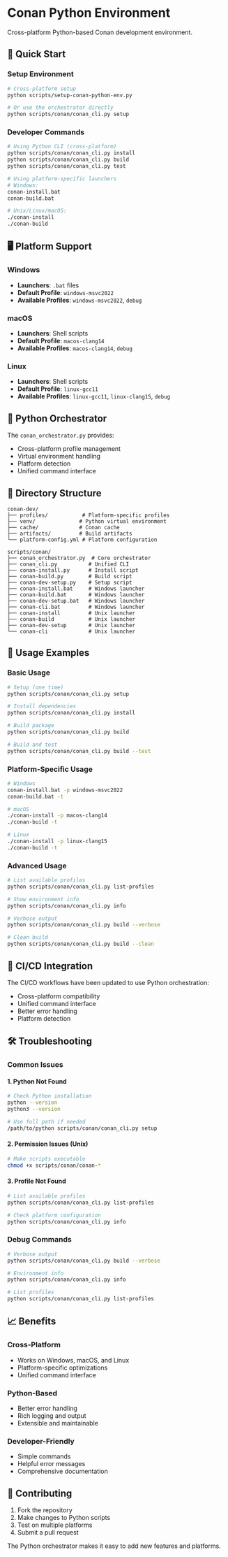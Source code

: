 # Conan Python Environment

Cross-platform Python-based Conan development environment.

## 🚀 Quick Start

### Setup Environment
```bash
# Cross-platform setup
python scripts/setup-conan-python-env.py

# Or use the orchestrator directly
python scripts/conan/conan_cli.py setup
```

### Developer Commands
```bash
# Using Python CLI (cross-platform)
python scripts/conan/conan_cli.py install
python scripts/conan/conan_cli.py build
python scripts/conan/conan_cli.py test

# Using platform-specific launchers
# Windows:
conan-install.bat
conan-build.bat

# Unix/Linux/macOS:
./conan-install
./conan-build
```

## 🖥️ Platform Support

### Windows
- **Launchers**: `.bat` files
- **Default Profile**: `windows-msvc2022`
- **Available Profiles**: `windows-msvc2022`, `debug`

### macOS
- **Launchers**: Shell scripts
- **Default Profile**: `macos-clang14`
- **Available Profiles**: `macos-clang14`, `debug`

### Linux
- **Launchers**: Shell scripts
- **Default Profile**: `linux-gcc11`
- **Available Profiles**: `linux-gcc11`, `linux-clang15`, `debug`

## 🔧 Python Orchestrator

The `conan_orchestrator.py` provides:
- Cross-platform profile management
- Virtual environment handling
- Platform detection
- Unified command interface

## 📁 Directory Structure

```
conan-dev/
├── profiles/           # Platform-specific profiles
├── venv/              # Python virtual environment
├── cache/             # Conan cache
├── artifacts/         # Build artifacts
└── platform-config.yml # Platform configuration

scripts/conan/
├── conan_orchestrator.py  # Core orchestrator
├── conan_cli.py          # Unified CLI
├── conan-install.py      # Install script
├── conan-build.py        # Build script
├── conan-dev-setup.py    # Setup script
├── conan-install.bat     # Windows launcher
├── conan-build.bat       # Windows launcher
├── conan-dev-setup.bat   # Windows launcher
├── conan-cli.bat         # Windows launcher
├── conan-install         # Unix launcher
├── conan-build           # Unix launcher
├── conan-dev-setup       # Unix launcher
└── conan-cli             # Unix launcher
```

## 🎯 Usage Examples

### Basic Usage
```bash
# Setup (one time)
python scripts/conan/conan_cli.py setup

# Install dependencies
python scripts/conan/conan_cli.py install

# Build package
python scripts/conan/conan_cli.py build

# Build and test
python scripts/conan/conan_cli.py build --test
```

### Platform-Specific Usage
```bash
# Windows
conan-install.bat -p windows-msvc2022
conan-build.bat -t

# macOS
./conan-install -p macos-clang14
./conan-build -t

# Linux
./conan-install -p linux-clang15
./conan-build -t
```

### Advanced Usage
```bash
# List available profiles
python scripts/conan/conan_cli.py list-profiles

# Show environment info
python scripts/conan/conan_cli.py info

# Verbose output
python scripts/conan/conan_cli.py build --verbose

# Clean build
python scripts/conan/conan_cli.py build --clean
```

## 🔄 CI/CD Integration

The CI/CD workflows have been updated to use Python orchestration:
- Cross-platform compatibility
- Unified command interface
- Better error handling
- Platform detection

## 🛠️ Troubleshooting

### Common Issues

#### 1. Python Not Found
```bash
# Check Python installation
python --version
python3 --version

# Use full path if needed
/path/to/python scripts/conan/conan_cli.py setup
```

#### 2. Permission Issues (Unix)
```bash
# Make scripts executable
chmod +x scripts/conan/conan-*
```

#### 3. Profile Not Found
```bash
# List available profiles
python scripts/conan/conan_cli.py list-profiles

# Check platform configuration
python scripts/conan/conan_cli.py info
```

### Debug Commands
```bash
# Verbose output
python scripts/conan/conan_cli.py build --verbose

# Environment info
python scripts/conan/conan_cli.py info

# List profiles
python scripts/conan/conan_cli.py list-profiles
```

## 📈 Benefits

### Cross-Platform
- Works on Windows, macOS, and Linux
- Platform-specific optimizations
- Unified command interface

### Python-Based
- Better error handling
- Rich logging and output
- Extensible and maintainable

### Developer-Friendly
- Simple commands
- Helpful error messages
- Comprehensive documentation

## 🤝 Contributing

1. Fork the repository
2. Make changes to Python scripts
3. Test on multiple platforms
4. Submit a pull request

The Python orchestrator makes it easy to add new features and platforms.
